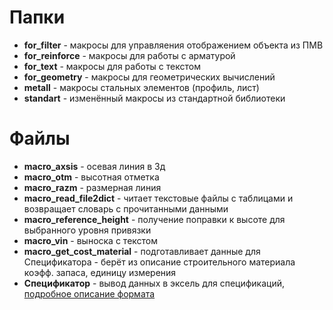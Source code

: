   # Папки
  - **for_filter** - макросы для управляения отображением объекта из ПМВ
  - **for_reinforce** - макросы для работы с арматурой
  - **for_text** - макросы для работы с текстом
  - **for_geometry** - макросы для геометрических вычислений
  - **metall** - макросы стальных элементов (профиль, лист)
  - **standart** - изменённый макросы из стандартной библиотеки
  # Файлы
  - **macro_axsis** - осевая линия в 3д
  - **macro_otm** - высотная отметка
  - **macro_razm** - размерная линия
  - **macro_read_file2dict** - читает текстовые файлы с таблицами и возвращает словарь с прочитанными данными
  - **macro_reference_height** - получение поправки к высоте для выбранного уровня привязки
  - **macro_vin** - выноска с текстом
  - **macro_get_cost_material** - подготавливает данные для Спецификатора - берёт из описание строительного материала коэфф. запаса, единицу измерения
  - **Спецификатор** - вывод данных в эксель для спецификаций, [подробное описание формата](https://docs.google.com/document/d/1bedvuS3quC37ivwVWzWDyfZSt_zxFPhGAQAQ38g3Ubo/edit#bookmark=id.3d17n0tix661)
